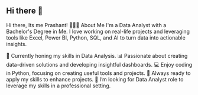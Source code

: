 ## Hi there 👋
Hi there, Its me Prashant! 🙋🏻‍♀
About Me
I'm a Data Analyst with a Bachelor's Degree in Me. I love working on real-life projects and leveraging tools like Excel, Power BI, Python, SQL, and AI to turn data into actionable insights.

🌱 Currently honing my skills in Data Analysis.
📊 Passionate about creating data-driven solutions and developing insightful dashboards.
💻 Enjoy coding in Python, focusing on creating useful tools and projects.
🎨 Always ready to apply my skills to enhance projects.
🎯 I’m looking for Data Analyst role to leverage my skills in a professional setting.
